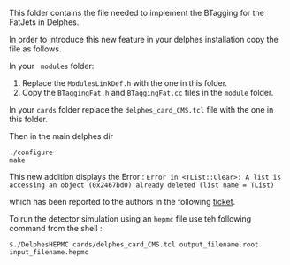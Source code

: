 This folder contains the file needed to implement the BTagging for the FatJets in Delphes.

In order to introduce this new feature in your delphes installation copy the file as follows.

In your ``` modules``` folder:
1) Replace the ```ModulesLinkDef.h``` with the one in this folder.
2) Copy the ```BTaggingFat.h``` and ```BTaggingFat.cc``` files in the ```module``` folder.

In your ```cards``` folder replace the ```delphes_card_CMS.tcl``` file with the one in this folder.

Then in the main delphes dir 

```
./configure
make
```

This new addition displays the Error : 
```Error in <TList::Clear>: A list is accessing an object (0x2467bd0) already deleted (list name = TList)```

which has been reported to the authors in the following [ticket](https://cp3.irmp.ucl.ac.be/projects/delphes/ticket/1320#ticket).

To run the detector simulation using an ```hepmc``` file use teh following command from the shell :

```$./DelphesHEPMC cards/delphes_card_CMS.tcl output_filename.root input_filename.hepmc ```


